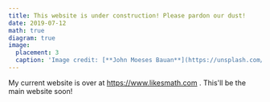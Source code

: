 ```yaml
---
title: This website is under construction! Please pardon our dust! 
date: 2019-07-12
math: true
diagram: true
image:
  placement: 3
  caption: 'Image credit: [**John Moeses Bauan**](https://unsplash.com/photos/OGZtQF8iC0g)'
---
```


My current website is over at https://www.likesmath.com . This'll be the main website soon! 


